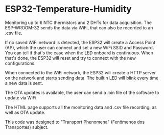 # ESP32-Temperature-Humidity

Monitoring up to 6 NTC thermistors and 2 DHTs for data acquisition. The ESP-WROOM-32 sends the data via WiFi, that can also be recorded to an .csv file.

If no saved WiFi netword is detected, the ESP32 will create a Access Point (AP), which the user can connect and set a new WiFi SSID and Password. You can tell if that's the case when the LED onboard is continuous. When that's done, the ESP32 will reset and try to connect with the new configurations.

When connected to the WiFi network, the ESP32 will create a HTTP server on the network and starts sending data. The builtin LED will blink every time a new data is sent.

The OTA updates is available, the user can send a .bin file of the software to update via WiFi.

The HTML page supports all the monitoring data and .csv file recording, as well as OTA update.

This code was designed to "Transport Phenomena" (Fenômenos dos Transportes) subject.
